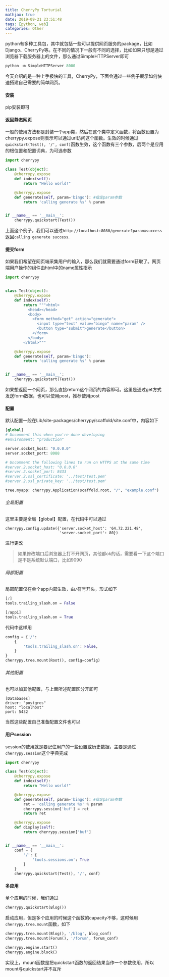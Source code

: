 ```yaml
---
title: CherryPy Torturial
mathjax: true
date: 2019-09-21 23:51:48
tags: [python, web]
categories: Other
---
```


python有多种工具包，其中就包括一些可以提供网页服务的package，比如Django、CherryPy等。在不同的情况下一般有不同的选择，比如如果只想是通过浏览器下载服务器上的文件，那么通过SimpleHTTPServer即可
```python
python -m SimpleHTTPServer 8000
```

今天介绍的是一种上手极快的工具，CherryPy，下面会通过一些例子展示如何快速搭建自己需要的简单网页。

#### 安装
pip安装即可

#### 返回静态网页
一般的使用方法都是封装一个app类，然后在这个类中定义函数，将函数设置为cherrypy.expose则表示可以通过url访问这个函数。生效的时候通过`quickstart(Test(), '/', conf)`函数生效，这个函数有三个参数，后两个是应用的根位置和配置词典，为可选参数
```python
import cherrypy

class Test(object):
    @cherrypy.expose
    def index(self):
        return "Hello world!"

    @cherrypy.expose
    def generate(self, param='bingo'): #给定param参数
        return 'calling generate %s' % param 


if __name__ == '__main__':
    cherrypy.quickstart(Test())
```
上面这个例子，我们可以通过`http://localhost:8080/generate?param=success`返回`calling generate success`. 

#### 提交form
如果我们希望在网页端采集用户的输入，那么我们就需要通过form获取了。网页端用户操作的组件由html中的name属性指示
```python
import cherrypy


class Test(object):
    @cherrypy.expose
    def index(self):
        return """<html>
          <head></head>
          <body>
            <form method="get" action="generate">
              <input type="text" value="bingo" name="param" />
              <button type="submit">generate</button>
            </form>
          </body>
        </html>"""

    @cherrypy.expose
    def generate(self, param='bingo'):
        return 'calling generate %s' % param


if __name__ == '__main__':
    cherrypy.quickstart(Test())
```
如果想返回一个网页，那么直接return这个网页的内容即可。这里是通过get方式发送form数据，也可以使用post，推荐使用post


#### 配置
默认配置一般在Lib/site-packages/cherrypy/scaffold/site.conf中，内容如下
```python
[global]
# Uncomment this when you're done developing
#environment: "production"

server.socket_host: "0.0.0.0"
server.socket_port: 8088

# Uncomment the following lines to run on HTTPS at the same time
#server.2.socket_host: "0.0.0.0"
#server.2.socket_port: 8433
#server.2.ssl_certificate: '../test/test.pem'
#server.2.ssl_private_key: '../test/test.pem'

tree.myapp: cherrypy.Application(scaffold.root, "/", "example.conf")
```
###### 全局配置
这里主要是全局【global】配置，在代码中可以通过
```
cherrypy.config.update({'server.socket_host': '64.72.221.48',
                        'server.socket_port': 80})
```
进行更改

> 如果修改端口后浏览器上打不开网页，其他都ok的话，需要看一下这个端口是不是系统默认端口，比如9090

###### 局部配置
局部配置仅在单个app内部生效，由`/`符号开头，形式如下
```python
[/]
tools.trailing_slash.on = False

[/app1]
tools.trailing_slash.on = True
```
代码中这样用
```python
config = {'/':
    {
        'tools.trailing_slash.on': False,
    }
}
cherrypy.tree.mount(Root(), config=config)
```

###### 其他配置
也可以加其他配置，与上面所述配置区分开即可
```pyhton
[Databases]
driver: "postgres"
host: "localhost"
port: 5432
```
当然这些配置自己准备配置文件也可以

#### 用户session
session的使用就是要记住用户的一些设置或历史数据，主要是通过`cherrypy.session`这个字典完成
```python
import cherrypy

class Test(object):
    @cherrypy.expose
    def index(self):
        return "Hello world!"

    @cherrypy.expose
    def generate(self, param='bingo'): #给定param参数
        ret = 'calling generate %s' % param
        cherrypy.session['buf'] = ret
        return ret

    @cherrypy.expose
    def display(self):
        return cherrypy.session['buf']


if __name__ == '__main__':
    conf = {
        '/': {
            'tools.sessions.on': True
        }
    }
    cherrypy.quickstart(Test(), '/', conf)
```

#### 多应用
单个应用的时候，我们通过
```python
cherrypy.quickstart(Blog())
```
启动应用，但是多个应用的时候这个函数的capacity不够，这时候用`cherrypy.tree.mount`函数，如下
```python
cherrypy.tree.mount(Blog(), '/blog', blog_conf)
cherrypy.tree.mount(Forum(), '/forum', forum_conf)

cherrypy.engine.start()
cherrypy.engine.block()
```
实现上，mount函数是把quickstart函数的返回结果当作一个参数使用，所以mount与quickstart并不互斥
